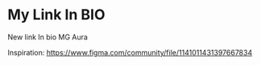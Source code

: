# My Link In BIO
New link In bio MG Aura

Inspiration: https://www.figma.com/community/file/1141011431397667834
